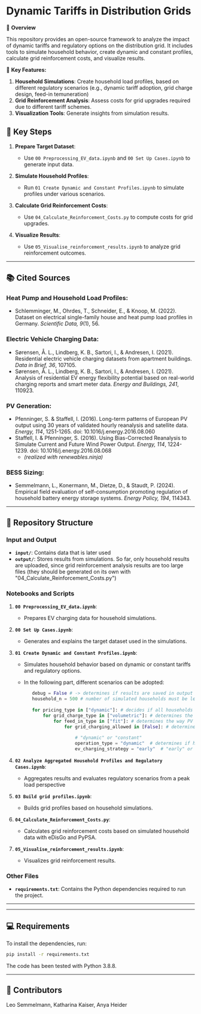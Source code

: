 # Dynamic Tariffs in Distribution Grids

🚀 **Overview**

This repository provides an open-source framework to analyze the impact of dynamic tariffs and regulatory options on the distribution grid. It includes tools to simulate household behavior, create dynamic and constant profiles, calculate grid reinforcement costs, and visualize results.

📄 **Key Features:**
1. **Household Simulations**: Create household load profiles, based on different regulatory scenarios (e.g., dynamic tariff adoption, grid charge design, feed-in temuneration)
2. **Grid Reinforcement Analysis**: Assess costs for grid upgrades required due to different tariff schemes.
3. **Visualization Tools**: Generate insights from simulation results.

## 🧩 Key Steps

1. **Prepare Target Dataset**:
   - Use `00 Preprocessing_EV_data.ipynb` and `00 Set Up Cases.ipynb` to generate input data.

2. **Simulate Household Profiles**:
   - Run `01 Create Dynamic and Constant Profiles.ipynb` to simulate profiles under various scenarios.

3. **Calculate Grid Reinforcement Costs**:
   - Use `04_Calculate_Reinforcement_Costs.py` to compute costs for grid upgrades.

4. **Visualize Results**:
   - Use `05_Visualise_reinforcement_results.ipynb` to analyze grid reinforcement outcomes.

---

## 📚 Cited Sources

### Heat Pump and Household Load Profiles:
- Schlemminger, M., Ohrdes, T., Schneider, E., & Knoop, M. (2022). Dataset on electrical single-family house and heat pump load profiles in Germany. *Scientific Data, 9*(1), 56.

### Electric Vehicle Charging Data:
- Sørensen, Å. L., Lindberg, K. B., Sartori, I., & Andresen, I. (2021). Residential electric vehicle charging datasets from apartment buildings. *Data in Brief, 36*, 107105.
- Sørensen, Å. L., Lindberg, K. B., Sartori, I., & Andresen, I. (2021). Analysis of residential EV energy flexibility potential based on real-world charging reports and smart meter data. *Energy and Buildings, 241*, 110923.

### PV Generation:
- Pfenninger, S. & Staffell, I. (2016). Long-term patterns of European PV output using 30 years of validated hourly reanalysis and satellite data. *Energy, 114*, 1251-1265. doi: 10.1016/j.energy.2016.08.060
- Staffell, I. & Pfenninger, S. (2016). Using Bias-Corrected Reanalysis to Simulate Current and Future Wind Power Output. *Energy, 114*, 1224-1239. doi: 10.1016/j.energy.2016.08.068
  - *(realized with renewables.ninja)*

### BESS Sizing:
- Semmelmann, L., Konermann, M., Dietze, D., & Staudt, P. (2024). Empirical field evaluation of self-consumption promoting regulation of household battery energy storage systems. *Energy Policy, 194*, 114343.

---


## 📂 Repository Structure

### **Input and Output**
- **`input/`**: Contains data that is later used 
- **`output/`**: Stores results from simulations. So far, only household results are uploaded, since grid reinforcement analysis results are too large files (they should be generated on its own with "04_Calculate_Reinforcement_Costs.py")

### **Notebooks and Scripts**
1. **`00 Preprocessing_EV_data.ipynb`**:
   - Prepares EV charging data for household simulations.

2. **`00 Set Up Cases.ipynb`**:
   - Generates and explains the target dataset used in the simulations.

3. **`01 Create Dynamic and Constant Profiles.ipynb`**:
   - Simulates household behavior based on dynamic or constant tariffs and regulatory options.
   - In the following part, different scenarios can be adopted: 

     ```python
        debug = False # -> determines if results are saved in output folder
        household_n = 500 # number of simulated households must be less than 500
        
        for pricing_type in ["dynamic"]: # decides if all households in the sample follow constant or dynamic tariffs ["constant","dynamic"]
            for grid_charge_type in ["volumetric"]: # determines the grid charge design, can be: ["volumetric","peak","segmented","rotating"]:
                for feed_in_type in ["fit"]: # determines the way PV feed in is remunerated ["fit","dynamic"]
                    for grid_charging_allowed in [False]: # determines if households can charge their BESS from the grid, default is False
        
                        # "dynamic" or "constant"
                        operation_type = "dynamic"  # determines if household's home energy management systems are operated dynamically, can either be "dynamic" or "constant"
                        ev_charging_strategy = "early"  # "early" or "spread"; only relevant for operation_type = "constant"
     ```

4. **`02 Analyze Aggregated Household Profiles and Regulatory Cases.ipynb`**:
   - Aggregates results and evaluates regulatory scenarios from a peak load perspective

5. **`03 Build grid profiles.ipynb`**:
   - Builds grid profiles based on household simulations. 

6. **`04_Calculate_Reinforcement_Costs.py`**:
   - Calculates grid reinforcement costs based on simulated household data with eDisGo and PyPSA.

7. **`05_Visualise_reinforcement_results.ipynb`**:
   - Visualizes grid reinforcement results.

### **Other Files**
- **`requirements.txt`**: Contains the Python dependencies required to run the project.

---



---

## 💻 Requirements

To install the dependencies, run:
```bash
pip install -r requirements.txt
```
The code has been tested with Python 3.8.8.

---

## 🌟 Contributors
Leo Semmelmann, Katharina Kaiser, Anya Heider
